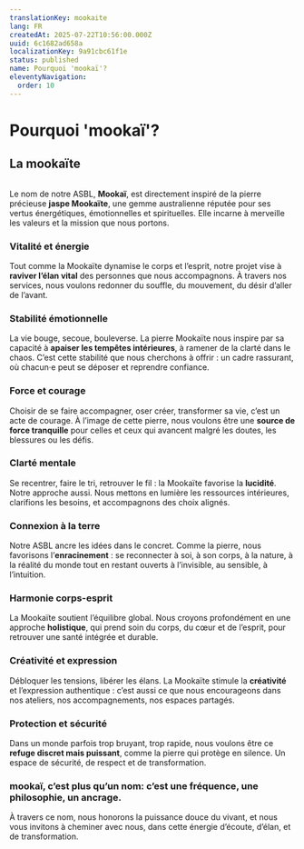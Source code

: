 ```yaml
---
translationKey: mookaite
lang: FR
createdAt: 2025-07-22T10:56:00.000Z
uuid: 6c1682ad658a
localizationKey: 9a91cbc61f1e
status: published
name: Pourquoi 'mookaï'?
eleventyNavigation:
  order: 10
---
```

# Pourquoi 'mookaï'?

## La mookaïte

<img src="/_images/Capture%20d%E2%80%99%C3%A9cran%202023-12-15%20%C3%A0%2013.36.33.webp" alt="" />

Le nom de notre ASBL, **Mookaï**, est directement inspiré de la pierre précieuse **jaspe Mookaïte**, une gemme australienne réputée pour ses vertus énergétiques, émotionnelles et spirituelles. Elle incarne à merveille les valeurs et la mission que nous portons.

### Vitalité et énergie

Tout comme la Mookaïte dynamise le corps et l’esprit, notre projet vise à **raviver l’élan vital** des personnes que nous accompagnons. À travers nos services, nous voulons redonner du souffle, du mouvement, du désir d’aller de l’avant.

### Stabilité émotionnelle

La vie bouge, secoue, bouleverse. La pierre Mookaïte nous inspire par sa capacité à **apaiser les tempêtes intérieures**, à ramener de la clarté dans le chaos. C’est cette stabilité que nous cherchons à offrir : un cadre rassurant, où chacun·e peut se déposer et reprendre confiance.

### Force et courage

Choisir de se faire accompagner, oser créer, transformer sa vie, c’est un acte de courage. À l’image de cette pierre, nous voulons être une **source de force tranquille** pour celles et ceux qui avancent malgré les doutes, les blessures ou les défis.

### Clarté mentale

Se recentrer, faire le tri, retrouver le fil : la Mookaïte favorise la **lucidité**. Notre approche aussi. Nous mettons en lumière les ressources intérieures, clarifions les besoins, et accompagnons des choix alignés.

### Connexion à la terre

Notre ASBL ancre les idées dans le concret. Comme la pierre, nous favorisons l’**enracinement** : se reconnecter à soi, à son corps, à la nature, à la réalité du monde tout en restant ouverts à l’invisible, au sensible, à l’intuition.

### Harmonie corps-esprit

La Mookaïte soutient l’équilibre global. Nous croyons profondément en une approche **holistique**, qui prend soin du corps, du cœur et de l’esprit, pour retrouver une santé intégrée et durable.

### Créativité et expression

Débloquer les tensions, libérer les élans. La Mookaïte stimule la **créativité** et l’expression authentique : c’est aussi ce que nous encourageons dans nos ateliers, nos accompagnements, nos espaces partagés.

### Protection et sécurité

Dans un monde parfois trop bruyant, trop rapide, nous voulons être ce **refuge discret mais puissant**, comme la pierre qui protège en silence. Un espace de sécurité, de respect et de transformation.

### mookaï, c’est plus qu’un nom: c’est une **fréquence**, une **philosophie**, un **ancrage**.

À travers ce nom, nous honorons la puissance douce du vivant, et nous vous invitons à cheminer avec nous, dans cette énergie d’écoute, d’élan, et de transformation.
